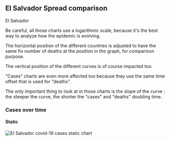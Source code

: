 ## El Salvador Spread comparison 

El Salvador



Be careful, all those charts use a logarithmic scale, because it's the best way to analyze how the epidemic is evolving.
 
The horizontal position of the different countries is adjusted to have the same fix number of deaths at the position in the graph, for comparison purpose.

The vertical position of the different curves is of course impacted too.

"Cases" charts are even more affected too because they use the same time offset that is used for "deaths".

The only important thing to look at in those charts is the slope of the curve : the steeper the curve, the shorter the "cases" and "deaths" doubling time.



 
### Cases over time
 
#### Static
![El Salvador covid-19 cases static chart](https://raw.githubusercontent.com/madlag/coronavirus_study/master/notebooks/graphs/2020-03-20/countries/El_Salvador/2020-03-20_El_Salvador_deaths.png "El Salvador covid-19 cases static chart")   

